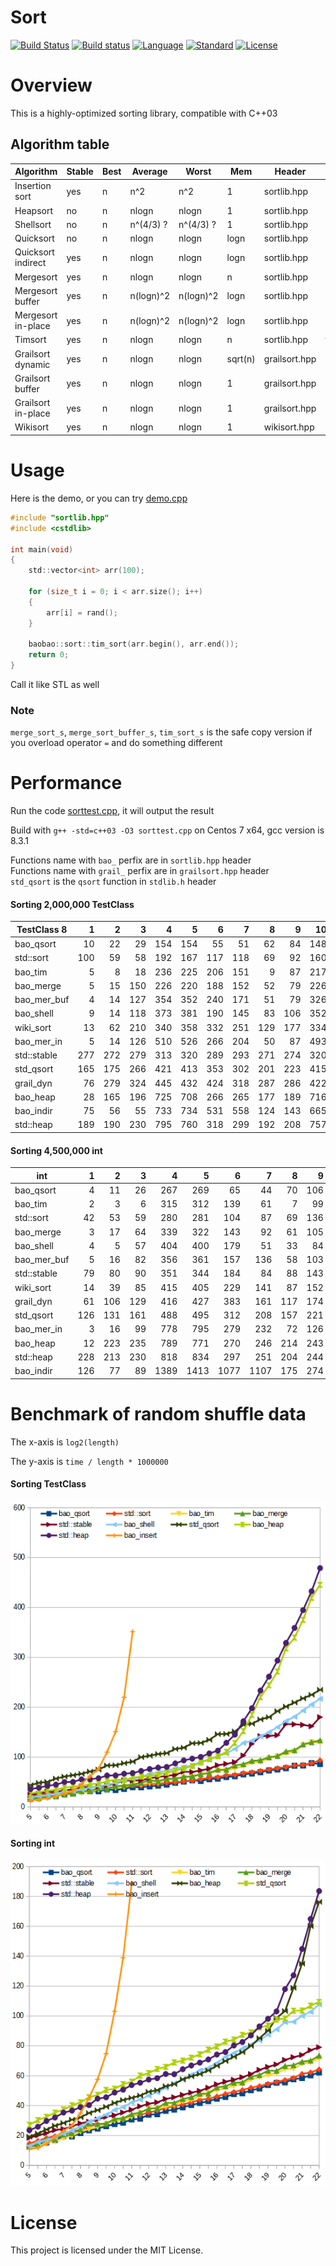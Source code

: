 # Sort

[![Build Status](https://travis-ci.org/Baobaobear/sort.svg?branch=master)](https://travis-ci.org/Baobaobear/sort) [![Build status](https://ci.appveyor.com/api/projects/status/wtt8m5ss33jxl3og?svg=true)](https://ci.appveyor.com/project/Baobaobear/sort) [![Language](https://img.shields.io/badge/language-C++-blue.svg)](https://isocpp.org/) [![Standard](https://img.shields.io/badge/C++-03-orange.svg)](https://en.wikipedia.org/wiki/C%2B%2B#Standardization) [![License](https://img.shields.io/badge/license-MIT-blue.svg)](https://opensource.org/licenses/MIT)

# Overview

This is a highly-optimized sorting library, compatible with C++03

## Algorithm table

Algorithm     | Stable|Best|  Average  |   Worst   | Mem | Header | Name |
-------------------|---|---|-----------|-----------|-----|--------| -----|
Insertion sort     |yes| n | n^2       | n^2       | 1   | sortlib.hpp | insert_sort |
Heapsort           |no | n | nlogn     | nlogn     | 1   | sortlib.hpp | heap_sort |
Shellsort          |no | n | n^(4/3) ? | n^(4/3) ? | 1   | sortlib.hpp | shell_sort |
Quicksort          |no | n | nlogn     | nlogn     | logn| sortlib.hpp | quick_sort |
Quicksort indirect |yes| n | nlogn     | nlogn     | logn| sortlib.hpp | indirect_qsort |
Mergesort          |yes| n | nlogn     | nlogn     | n   | sortlib.hpp | merge_sort |
Mergesort buffer   |yes| n | n(logn)^2 | n(logn)^2 | logn| sortlib.hpp | merge_sort_buffer |
Mergesort in-place |yes| n | n(logn)^2 | n(logn)^2 | logn| sortlib.hpp |merge_sort_in_place|
Timsort            |yes| n | nlogn     | nlogn     | n   | sortlib.hpp | tim_sort |
Grailsort dynamic  |yes| n | nlogn     | nlogn | sqrt(n) | grailsort.hpp | grail_sort |
Grailsort buffer   |yes| n | nlogn     | nlogn | 1       | grailsort.hpp | grail_sort_buffer |
Grailsort in-place |yes| n | nlogn     | nlogn | 1       | grailsort.hpp |grail_sort_in_place|
Wikisort           |yes| n | nlogn     | nlogn     | 1   | wikisort.hpp | wiki_sort |

# Usage

Here is the demo, or you can try [demo.cpp](demo.cpp)

```c
#include "sortlib.hpp"
#include <cstdlib>

int main(void)
{
    std::vector<int> arr(100);

    for (size_t i = 0; i < arr.size(); i++)
    {
        arr[i] = rand();
    }

    baobao::sort::tim_sort(arr.begin(), arr.end());
    return 0;
}
```

Call it like STL as well

### Note
`merge_sort_s`, `merge_sort_buffer_s`, `tim_sort_s` is the safe copy version if you overload operator `=` and do something different

# Performance

Run the code [sorttest.cpp](sorttest.cpp), it will output the result

Build with `g++ -std=c++03 -O3 sorttest.cpp` on Centos 7 x64, gcc version is 8.3.1

Functions name with `bao_` perfix are in `sortlib.hpp` header  
Functions name with `grail_` perfix are in `grailsort.hpp` header  
`std_qsort` is the `qsort` function in `stdlib.h` header

#### Sorting 2,000,000 TestClass

TestClass 8 |  1  |  2  |  3  |  4  |  5  |  6  |  7  |  8  |  9  |  10 |  11 | Avg |
------------|----:|----:|----:|----:|----:|----:|----:|----:|----:|----:|----:|----:|
bao_qsort   |   10|   22|   29|  154|  154|   55|   51|   62|   84|  148|  117|   80|
std::sort   |  100|   59|   58|  192|  167|  117|  118|   69|   92|  160|  129|  114|
bao_tim     |    5|    8|   18|  236|  225|  206|  151|    9|   87|  217|  114|  116|
bao_merge   |    5|   15|  150|  226|  220|  188|  152|   52|   79|  226|  127|  130|
bao_mer_buf |    4|   14|  127|  354|  352|  240|  171|   51|   79|  326|  125|  167|
bao_shell   |    9|   14|  118|  373|  381|  190|  145|   83|  106|  352|  136|  173|
wiki_sort   |   13|   62|  210|  340|  358|  332|  251|  129|  177|  334|  145|  213|
bao_mer_in  |    5|   14|  126|  510|  526|  266|  204|   50|   87|  493|  163|  222|
std::stable |  277|  272|  279|  313|  320|  289|  293|  271|  274|  320|  146|  277|
std_qsort   |  165|  175|  266|  421|  413|  353|  302|  201|  223|  415|  260|  290|
grail_dyn   |   76|  279|  324|  445|  432|  424|  318|  287|  286|  422|  215|  318|
bao_heap    |   28|  165|  196|  725|  708|  266|  265|  177|  189|  716|  172|  327|
bao_indir   |   75|   56|   55|  733|  734|  531|  558|  124|  143|  665|  153|  347|
std::heap   |  189|  190|  230|  795|  760|  318|  299|  192|  208|  757|  217|  377|

#### Sorting 4,500,000 int

int         |  1  |  2  |  3  |  4  |  5  |  6  |  7  |  8  |  9  |  10 |  11 | Avg |
------------|----:|----:|----:|----:|----:|----:|----:|----:|----:|----:|----:|----:|
bao_qsort   |    4|   11|   26|  267|  269|   65|   44|   70|  106|  256|  190|  118|
bao_tim     |    2|    3|    6|  315|  312|  139|   61|    7|   99|  315|  204|  133|
std::sort   |   42|   53|   59|  280|  281|  104|   87|   69|  136|  271|  211|  144|
bao_merge   |    3|   17|   64|  339|  322|  143|   92|   61|  105|  316|  217|  152|
bao_shell   |    4|    5|   57|  404|  400|  179|   51|   33|   84|  379|  216|  164|
bao_mer_buf |    5|   16|   82|  356|  361|  157|  136|   58|  103|  350|  215|  167|
std::stable |   79|   80|   90|  351|  344|  184|   84|   88|  143|  340|  241|  184|
wiki_sort   |   14|   39|   85|  415|  405|  229|  141|   87|  152|  395|  246|  200|
grail_dyn   |   61|  106|  129|  416|  427|  383|  161|  117|  174|  392|  389|  250|
std_qsort   |  126|  131|  161|  488|  495|  312|  208|  157|  221|  477|  380|  286|
bao_mer_in  |    3|   16|   99|  778|  795|  279|  232|   72|  126|  728|  324|  313|
bao_heap    |   12|  223|  235|  789|  771|  270|  246|  214|  243|  783|  299|  371|
std::heap   |  228|  213|  230|  818|  834|  297|  251|  204|  244|  819|  350|  408|
bao_indir   |  126|   77|   89| 1389| 1413| 1077| 1107|  175|  274| 1268|  333|  666|

# Benchmark of random shuffle data 

The x-axis is `log2(length)`

The y-axis is `time / length * 1000000`

#### Sorting TestClass

[![](img/benchmark_class8.png)](img/benchmark_class8.png)

#### Sorting int

[![](img/benchmark_int.png)](img/benchmark_int.png)



# License

This project is licensed under the MIT License.

